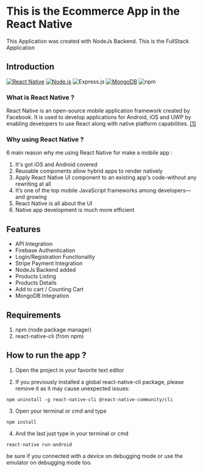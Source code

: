 # This is the Ecommerce App in the React Native

This Application was created with NodeJs Backend. This is the FullStack Application

## Introduction

[![React Native](https://img.shields.io/badge/React%20Native-v0.71-blue.svg?style=rounded-square)](https://facebook.github.io/react-native/)
[![Node.js](https://img.shields.io/badge/Node.js-v18.16-green.svg?style=rounded-square)](https://nodejs.org/)
![Express.js](https://img.shields.io/badge/express.js-v18.16-%23404d59.svg?style=rounded-square)
[![MongoDB](https://img.shields.io/badge/MongoDB-v4.18.2-green.svg?style=rounded-square)](https://www.mongodb.com/atlas/database)
![npm](https://img.shields.io/badge/npm-v4.18.2-blue.svg?style=rounded-square)

### What is React Native ?

React Native is an open-source mobile application framework created by Facebook. It is used to develop applications for Android, iOS and UWP by enabling developers to use React along with native platform capabilities. [[1]](https://en.wikipedia.org/wiki/React_Native)

### Why using React Native ?

6 main reason why me using React Native for make a mobile app :

1. It's got iOS and Android covered
2. Reusable components allow hybrid apps to render natively
3. Apply React Native UI component to an existing app's code-without any rewriting at all
4. It’s one of the top mobile JavaScript frameworks among developers—and growing
5. React Native is all about the UI
6. Native app development is much more efficient

## Features

<ul>
  <li>API Integration</li>
  <li>Firebase Authentication</li>
  <li>Login/Registration Functionality</li>
  <li>Stripe Payment Integration</li>
  <li>NodeJs Backend added</li>
  <li>Products Listing</li>
  <li>Products Details</li>
  <li>Add to cart / Counting Cart</li>
  <li>MongoDB Integration</li>
</ul>

## Requirements

1. npm (node package manager)
2. react-native-cli (from npm)

## How to run the app ?

1. Open the project in your favorite text editor

2. If you previously installed a global react-native-cli package, please remove it as it may cause unexpected issues:

```
npm uninstall -g react-native-cli @react-native-community/cli
```

3. Open your terminal or cmd and type

```
npm install
```

4. And the last just type in your terminal or cmd

```
react-native run-android
```

be sure if you connected with a device on debugging mode or use the emulator on debugging mode too.
